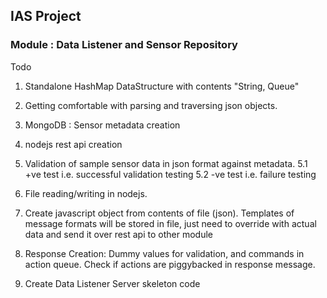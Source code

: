 ## IAS Project
### Module : Data Listener and Sensor Repository

Todo 

1. Standalone HashMap DataStructure with contents "String, Queue<Object>"

2. Getting comfortable with parsing and traversing json objects.

3. MongoDB : Sensor metadata creation 

4. nodejs rest api creation

5. Validation of sample sensor data in json format against metadata.
   5.1 +ve test i.e. successful validation testing
   5.2 -ve test i.e. failure testing

6. File reading/writing in nodejs.

7. Create javascript object from contents of file (json). Templates of message formats will be stored in file, just need to override with actual data and send it over rest api to other module

8. Response Creation: Dummy values for validation, and commands in action queue. Check if actions are piggybacked in response message.

9. Create Data Listener Server skeleton code

